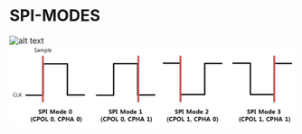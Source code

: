 # SPI-MODES 

![alt text](https://github.com/[emirkurtt]/[Serial-Communication]/[SPI]/blob/[main]/spi_modes.png?raw=true)
![My Image](SPI/spi_modes.png)
